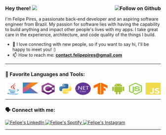 

### Hey there! <img src="https://media.giphy.com/media/hvRJCLFzcasrR4ia7z/giphy.gif" width="25px"><a href="https://github.com/piresflp/"><img align="right" src="https://img.shields.io/github/followers/piresflp?style=social&logo=github" alt="Follow on Github"></a>

I'm Felipe Pires, a passionate back-end developer and an aspiring software engineer from Brazil. My passion for software lies with having the capability to build anything and impact other people's lives with my apps. I take great care in the experience, architecture, and code quality of the things I build.

- 💬 I love connecting with new people, so if you want to say hi, I'll be happy to meet you! :)
-  📫 How to reach me: **contact.felipepires@gmail.com**

---
### 🧭 Favorite Languages and Tools:
<div style="display: flex; justify-content: space-between;">
	 <img align="center" title="Java" alt="" height="40" width="50" src="https://raw.githubusercontent.com/devicons/devicon/master/icons/java/java-original.svg">
	 <img align="center" title="Kotlin" alt="" height="35" width="50" src="https://raw.githubusercontent.com/devicons/devicon/00f02ef57fb7601fd1ddcc2fe6fe670fef3ae3e4/icons/kotlin/kotlin-original.svg">	 
  <img align="center" title="Csharp" alt="" height="40" width="50" src="https://raw.githubusercontent.com/devicons/devicon/master/icons/csharp/csharp-original.svg">
  <img align="center" title="Python" alt="" height="40" width="50" src="https://raw.githubusercontent.com/devicons/devicon/master/icons/python/python-original.svg">
  <img align="center" title="ASP.NET" alt="" height="40" width="50" src="https://raw.githubusercontent.com/devicons/devicon/master/icons/dotnetcore/dotnetcore-original.svg">  
  <img align="center" title="Tensorflow" alt="" height="40" width="50" src="https://raw.githubusercontent.com/devicons/devicon/00f02ef57fb7601fd1ddcc2fe6fe670fef3ae3e4/icons/tensorflow/tensorflow-original.svg">
  <img align="center" title="Android" alt="" height="40" width="50" src="https://raw.githubusercontent.com/devicons/devicon/00f02ef57fb7601fd1ddcc2fe6fe670fef3ae3e4/icons/android/android-original.svg"> 
  <img align="center" title="NodeJS" alt="" height="40" width="50" src="https://raw.githubusercontent.com/devicons/devicon/master/icons/nodejs/nodejs-original.svg">  
  <img align="center" title="JavaScript" alt="" height="40" width="50" src="https://raw.githubusercontent.com/devicons/devicon/master/icons/javascript/javascript-plain.svg">  
  
</div>

---
### 🗣️ Connect with me:
<div>
	<a target="_blank" href="https://www.linkedin.com/in/felipe-pires-araujo/"> <img alt="Felipe's LinkedIn" src="https://img.shields.io/badge/LinkedIn-0077B5?style=for-the-badge&logo=linkedin&logoColor=white">
	</a>
	<a target="_blank" href="https://open.spotify.com/user/12174767337?si=2dd587e629eb41c6">  <img alt="Felipe's Spotify" src="https://img.shields.io/badge/_Spotify_-1ED760?style=for-the-badge&logo=spotify"/>
	</a>
	<a target="_blank" href="https://www.instagram.com/piresflp/">  <img alt="Felipe's Instagram" src="https://img.shields.io/badge/Instagram-E4405F?style=for-the-badge&logo=instagram&logoColor=white"/>
	</a>
 </a>
</div>

---
